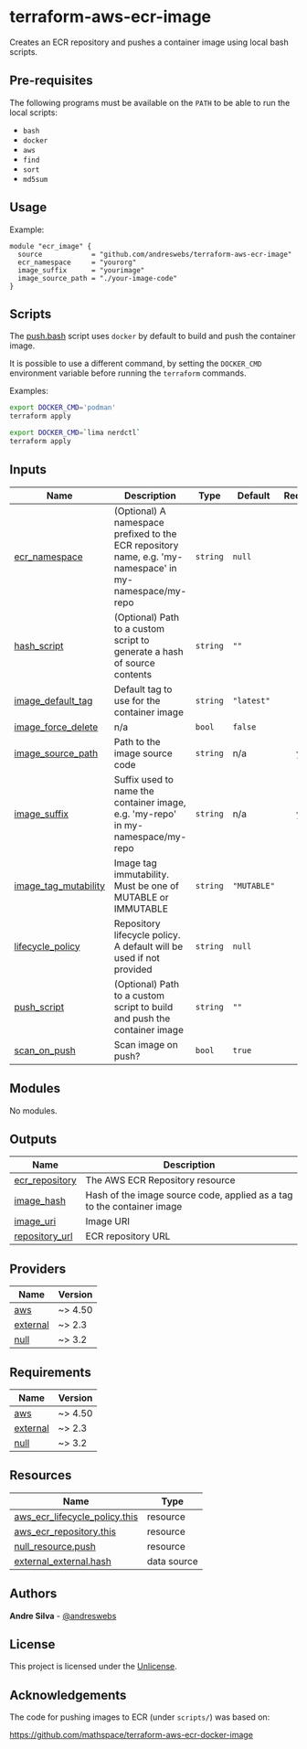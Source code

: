 # terraform-aws-ecr-image

Creates an ECR repository and pushes a container image using local bash scripts.

## Pre-requisites

The following programs must be available on the `PATH` to be able to run the
local scripts:

- `bash`
- `docker`
- `aws`
- `find`
- `sort`
- `md5sum`

[//]: # (BEGIN_TF_DOCS)


## Usage

Example:

```hcl
module "ecr_image" {
  source            = "github.com/andreswebs/terraform-aws-ecr-image"
  ecr_namespace     = "yourorg"
  image_suffix      = "yourimage"
  image_source_path = "./your-image-code"
}
```

## Scripts

The [push.bash](scripts/push.bash) script uses `docker` by default to build and push the container image.

It is possible to use a different command, by setting the `DOCKER_CMD` environment variable before running the `terraform` commands.

Examples:

```sh
export DOCKER_CMD='podman'
terraform apply
```

```sh
export DOCKER_CMD=`lima nerdctl`
terraform apply
```



## Inputs

| Name | Description | Type | Default | Required |
|------|-------------|------|---------|:--------:|
| <a name="input_ecr_namespace"></a> [ecr\_namespace](#input\_ecr\_namespace) | (Optional) A namespace prefixed to the ECR repository name, e.g. 'my-namespace' in my-namespace/my-repo | `string` | `null` | no |
| <a name="input_hash_script"></a> [hash\_script](#input\_hash\_script) | (Optional) Path to a custom script to generate a hash of source contents | `string` | `""` | no |
| <a name="input_image_default_tag"></a> [image\_default\_tag](#input\_image\_default\_tag) | Default tag to use for the container image | `string` | `"latest"` | no |
| <a name="input_image_force_delete"></a> [image\_force\_delete](#input\_image\_force\_delete) | n/a | `bool` | `false` | no |
| <a name="input_image_source_path"></a> [image\_source\_path](#input\_image\_source\_path) | Path to the image source code | `string` | n/a | yes |
| <a name="input_image_suffix"></a> [image\_suffix](#input\_image\_suffix) | Suffix used to name the container image, e.g. 'my-repo' in my-namespace/my-repo | `string` | n/a | yes |
| <a name="input_image_tag_mutability"></a> [image\_tag\_mutability](#input\_image\_tag\_mutability) | Image tag immutability. Must be one of MUTABLE or IMMUTABLE | `string` | `"MUTABLE"` | no |
| <a name="input_lifecycle_policy"></a> [lifecycle\_policy](#input\_lifecycle\_policy) | Repository lifecycle policy. A default will be used if not provided | `string` | `null` | no |
| <a name="input_push_script"></a> [push\_script](#input\_push\_script) | (Optional) Path to a custom script to build and push the container image | `string` | `""` | no |
| <a name="input_scan_on_push"></a> [scan\_on\_push](#input\_scan\_on\_push) | Scan image on push? | `bool` | `true` | no |

## Modules

No modules.

## Outputs

| Name | Description |
|------|-------------|
| <a name="output_ecr_repository"></a> [ecr\_repository](#output\_ecr\_repository) | The AWS ECR Repository resource |
| <a name="output_image_hash"></a> [image\_hash](#output\_image\_hash) | Hash of the image source code, applied as a tag to the container image |
| <a name="output_image_uri"></a> [image\_uri](#output\_image\_uri) | Image URI |
| <a name="output_repository_url"></a> [repository\_url](#output\_repository\_url) | ECR repository URL |

## Providers

| Name | Version |
|------|---------|
| <a name="provider_aws"></a> [aws](#provider\_aws) | ~> 4.50 |
| <a name="provider_external"></a> [external](#provider\_external) | ~> 2.3 |
| <a name="provider_null"></a> [null](#provider\_null) | ~> 3.2 |

## Requirements

| Name | Version |
|------|---------|
| <a name="requirement_aws"></a> [aws](#requirement\_aws) | ~> 4.50 |
| <a name="requirement_external"></a> [external](#requirement\_external) | ~> 2.3 |
| <a name="requirement_null"></a> [null](#requirement\_null) | ~> 3.2 |

## Resources

| Name | Type |
|------|------|
| [aws_ecr_lifecycle_policy.this](https://registry.terraform.io/providers/hashicorp/aws/latest/docs/resources/ecr_lifecycle_policy) | resource |
| [aws_ecr_repository.this](https://registry.terraform.io/providers/hashicorp/aws/latest/docs/resources/ecr_repository) | resource |
| [null_resource.push](https://registry.terraform.io/providers/hashicorp/null/latest/docs/resources/resource) | resource |
| [external_external.hash](https://registry.terraform.io/providers/hashicorp/external/latest/docs/data-sources/external) | data source |

[//]: # (END_TF_DOCS)

## Authors

**Andre Silva** - [@andreswebs](https://github.com/andreswebs)

## License

This project is licensed under the [Unlicense](UNLICENSE.md).

## Acknowledgements

The code for pushing images to ECR (under `scripts/`) was based on:

<https://github.com/mathspace/terraform-aws-ecr-docker-image>
